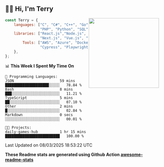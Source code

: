 <h2>👋🏻 Hi, I'm Terry</h2>

<img align='right' src="https://media.giphy.com/media/fkZukR450RQ1qnGaq9/giphy.gif" width="230">

```javascript
const Terry = {
    languages: ["C", "C#", "C++", "Go", "Java", "Javascript",
                "PHP", "Python", "SQL", "Typescript"],
    libraries: ["React.js","Node.js", ".Net", "Express.js",
                "Next.js", "Vue.js", "Astro.js", "CUDA"],
        Tools: ["AWS", "Azure", "Docker🐳", "Git", "Figma",
                "Cypress", "Playwright", "Postman", "Jira"],
    },
};
```
<!--START_SECTION:waka-->
📊 **This Week I Spent My Time On** 

```text
💬 Programming Languages: 
JSON                     59 mins             ████████████████████░░░░░   78.84 % 
Bash                     8 mins              ███░░░░░░░░░░░░░░░░░░░░░░   11.21 % 
TypeScript               5 mins              ██░░░░░░░░░░░░░░░░░░░░░░░   07.10 % 
Other                    2 mins              █░░░░░░░░░░░░░░░░░░░░░░░░   02.84 % 
Markdown                 0 secs              ░░░░░░░░░░░░░░░░░░░░░░░░░   00.01 % 

🐱‍💻 Projects: 
daily-games-hub          1 hr 15 mins        █████████████████████████   100.00 % 
```


 Last Updated on 08/03/2025 18:53:22 UTC
<!--END_SECTION:waka-->

**These Readme stats are generated using Github Action [awesome-readme-stats](https://github.com/anmol098/waka-readme-stats)**
